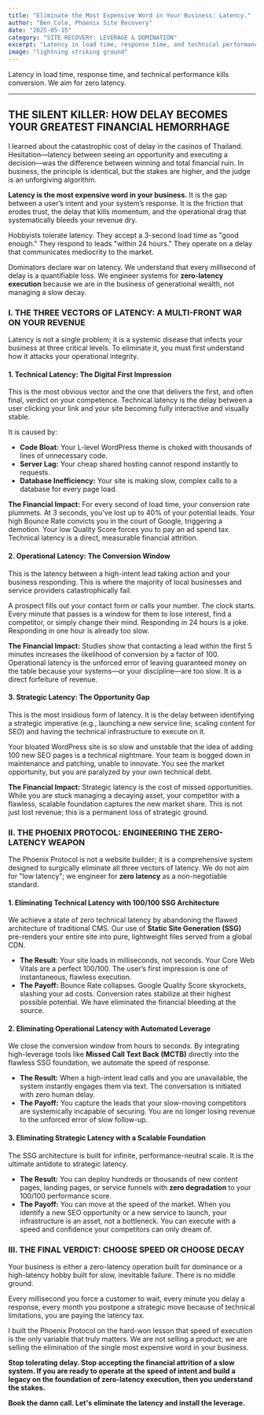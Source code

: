 ```yaml
---
title: "Eliminate the Most Expensive Word in Your Business: Latency."
author: "Ben Cole, Phoenix Site Recovery"
date: "2025-05-15"
category: "SITE RECOVERY: LEVERAGE & DOMINATION"
excerpt: "Latency in load time, response time, and technical performance kills conversion. We aim for zero latency."
image: "lightning striking ground"
---
```


Latency in load time, response time, and technical performance kills conversion. We aim for zero latency.

---

## THE SILENT KILLER: HOW DELAY BECOMES YOUR GREATEST FINANCIAL HEMORRHAGE

I learned about the catastrophic cost of delay in the casinos of Thailand. Hesitation—latency between seeing an opportunity and executing a decision—was the difference between winning and total financial ruin. In business, the principle is identical, but the stakes are higher, and the judge is an unforgiving algorithm.

**Latency is the most expensive word in your business.** It is the gap between a user’s intent and your system’s response. It is the friction that erodes trust, the delay that kills momentum, and the operational drag that systematically bleeds your revenue dry.

Hobbyists tolerate latency. They accept a 3-second load time as "good enough." They respond to leads "within 24 hours." They operate on a delay that communicates mediocrity to the market.

Dominators declare war on latency. We understand that every millisecond of delay is a quantifiable loss. We engineer systems for **zero-latency execution** because we are in the business of generational wealth, not managing a slow decay.

### I. THE THREE VECTORS OF LATENCY: A MULTI-FRONT WAR ON YOUR REVENUE

Latency is not a single problem; it is a systemic disease that infects your business at three critical levels. To eliminate it, you must first understand how it attacks your operational integrity.

#### 1. Technical Latency: The Digital First Impression

This is the most obvious vector and the one that delivers the first, and often final, verdict on your competence. Technical latency is the delay between a user clicking your link and your site becoming fully interactive and visually stable.

It is caused by:
*   **Code Bloat:** Your L-level WordPress theme is choked with thousands of lines of unnecessary code.
*   **Server Lag:** Your cheap shared hosting cannot respond instantly to requests.
*   **Database Inefficiency:** Your site is making slow, complex calls to a database for every page load.

**The Financial Impact:** For every second of load time, your conversion rate plummets. At 3 seconds, you've lost up to 40% of your potential leads. Your high Bounce Rate convicts you in the court of Google, triggering a demotion. Your low Quality Score forces you to pay an ad spend tax. Technical latency is a direct, measurable financial attrition.

#### 2. Operational Latency: The Conversion Window

This is the latency between a high-intent lead taking action and your business responding. This is where the majority of local businesses and service providers catastrophically fail.

A prospect fills out your contact form or calls your number. The clock starts. Every minute that passes is a window for them to lose interest, find a competitor, or simply change their mind. Responding in 24 hours is a joke. Responding in one hour is already too slow.

**The Financial Impact:** Studies show that contacting a lead within the first 5 minutes increases the likelihood of conversion by a factor of 100. Operational latency is the unforced error of leaving guaranteed money on the table because your systems—or your discipline—are too slow. It is a direct forfeiture of revenue.

#### 3. Strategic Latency: The Opportunity Gap

This is the most insidious form of latency. It is the delay between identifying a strategic imperative (e.g., launching a new service line, scaling content for SEO) and having the technical infrastructure to execute on it.

Your bloated WordPress site is so slow and unstable that the idea of adding 100 new SEO pages is a technical nightmare. Your team is bogged down in maintenance and patching, unable to innovate. You see the market opportunity, but you are paralyzed by your own technical debt.

**The Financial Impact:** Strategic latency is the cost of missed opportunities. While you are stuck managing a decaying asset, your competitor with a flawless, scalable foundation captures the new market share. This is not just lost revenue; this is a permanent loss of strategic ground.

### II. THE PHOENIX PROTOCOL: ENGINEERING THE ZERO-LATENCY WEAPON

The Phoenix Protocol is not a website builder; it is a comprehensive system designed to surgically eliminate all three vectors of latency. We do not aim for "low latency"; we engineer for **zero latency** as a non-negotiable standard.

#### 1. Eliminating Technical Latency with 100/100 SSG Architecture

We achieve a state of zero technical latency by abandoning the flawed architecture of traditional CMS. Our use of **Static Site Generation (SSG)** pre-renders your entire site into pure, lightweight files served from a global CDN.

*   **The Result:** Your site loads in milliseconds, not seconds. Your Core Web Vitals are a perfect 100/100. The user’s first impression is one of instantaneous, flawless execution.
*   **The Payoff:** Bounce Rate collapses. Google Quality Score skyrockets, slashing your ad costs. Conversion rates stabilize at their highest possible potential. We have eliminated the financial bleeding at the source.

#### 2. Eliminating Operational Latency with Automated Leverage

We close the conversion window from hours to seconds. By integrating high-leverage tools like **Missed Call Text Back (MCTB)** directly into the flawless SSG foundation, we automate the speed of response.

*   **The Result:** When a high-intent lead calls and you are unavailable, the system instantly engages them via text. The conversation is initiated with zero human delay.
*   **The Payoff:** You capture the leads that your slow-moving competitors are systemically incapable of securing. You are no longer losing revenue to the unforced error of slow follow-up.

#### 3. Eliminating Strategic Latency with a Scalable Foundation

The SSG architecture is built for infinite, performance-neutral scale. It is the ultimate antidote to strategic latency.

*   **The Result:** You can deploy hundreds or thousands of new content pages, landing pages, or service funnels with **zero degradation** to your 100/100 performance score.
*   **The Payoff:** You can move at the speed of the market. When you identify a new SEO opportunity or a new service to launch, your infrastructure is an asset, not a bottleneck. You can execute with a speed and confidence your competitors can only dream of.

### III. THE FINAL VERDICT: CHOOSE SPEED OR CHOOSE DECAY

Your business is either a zero-latency operation built for dominance or a high-latency hobby built for slow, inevitable failure. There is no middle ground.

Every millisecond you force a customer to wait, every minute you delay a response, every month you postpone a strategic move because of technical limitations, you are paying the latency tax.

I built the Phoenix Protocol on the hard-won lesson that speed of execution is the only variable that truly matters. We are not selling a product; we are selling the elimination of the single most expensive word in your business.

**Stop tolerating delay. Stop accepting the financial attrition of a slow system. If you are ready to operate at the speed of intent and build a legacy on the foundation of zero-latency execution, then you understand the stakes.**

**Book the damn call. Let's eliminate the latency and install the leverage.**